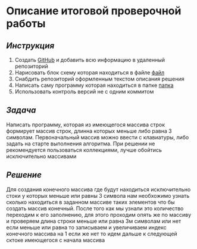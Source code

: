 # Описание итоговой проверочной работы

## _Инструкция_

1. Создать [GitHub](https://github.com/DaniyalAhunov/controlGB.git) и добавить всю информацию в удаленный репозиторий
2. Нарисовать блок схему которая находиться в файле [файл](Algoritm_control.drawio.png)
3. Снабдить репозиторий оформленным текстом описания решения 
4. Написать саму программу которая находиться в папке [папка](Control)
5. Использовать контроль версий не с одним коммитом

## _Задача_ 

Написать программу, которая из имеющегося массива строк формирует массив строк, длинна которых меньше либо равна 3 символам. Первоначальный массив можно ввести с клавиатуры, либо задать на старте выполнения алгоритма. При решении не рекомендуется пользоваться коллекциями, лучше обойтись исключительно массивами

## _Решение_

Для создания конечного массива где будут находиться исключительно стоки у которых меньше или равны 3 символа нам необхожимо узнать сколько находиться в заданном массиве таких элементов что бы создать массив конечный. После того как мы узнали это количество переходим к его заполнению, для этого проходим опять же по массиву и проверяем длина строки меньше или равна 3м символам или нет если меньше или равна то записываем и увеличиваем индекс конечного массива на 1 если же нет то идем дальше к следующей сктоке имеющегося с начала массива
